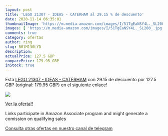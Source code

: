 ```yaml
---
layout: post
title: 'LEGO 21307 - IDEAS - CATERHAM al 29.15 % de descuento'
date: 2020-11-14 06:35:01
thumbnailImage: 'https://m.media-amazon.com/images/I/51TgEaNSY4L._SL200_.jpg'
images: [ 'https://m.media-amazon.com/images/I/51TgEaNSY4L._SL200_.jpg' ]
comments: true
category: ofertas
author: ring
slug: B01M130LYD
description:
actualPrice: 127.5 GBP
comparePrice: 179.95 GBP
inStock: true
---
```


Está [LEGO 21307 - IDEAS - CATERHAM](https://www.amazon.co.uk/dp/B01M130LYD/?tag=redken01-21) con 29.15 de descuento por 127.5 GBP (original: 179.95 GBP) en el siguiente enlace!

[![](https://m.media-amazon.com/images/I/51TgEaNSY4L._SL200_.jpg)](https://www.amazon.co.uk/dp/B01M130LYD/?tag=redken01-21)

[Ver la oferta!!](https://www.amazon.co.uk/dp/B01M130LYD/?tag=redken01-21)

Links participate in Amazon Associate program and might generate a comission on qualifying sales

[Consulta otras ofertas en nuestro canal de telegram](https://t.me/s/ofertas25)
